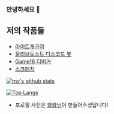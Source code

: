 ### 안녕하세요 👋
   
   

## 저의 작품들
- [라이트개구려](http://frog.shinyoung.tech)
- [올리브토스트 디스코드 봇](https://bit.ly/OliveToast)
- [Game16 디버거](https://bit.ly/Game_16)
- [스크래치](https://scratch.mit.edu/users/choshinyoung)

[![my's github stats](https://github-readme-stats.vercel.app/api?username=choshinyoung)](https://github.com/anuraghazra/github-readme-stats)

[![Top Langs](https://github-readme-stats.vercel.app/api/top-langs/?username=choshinyoung&layout=compact&hide=javascript)](https://github.com/anuraghazra/github-readme-stats)

- 프로필 사진은 [와와님](https://scratch.mit.edu/users/cuore99/)이 만들어주셨답니다!
